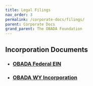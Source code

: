 ```yaml
---
title: Legal Filings
nav_order: 3
permalink: /corporate-docs/filings/
parent: Corporate Docs 
grand_parent: The OBADA Foundation
---
```

## Incorporation Documents

+ ### [OBADA Federal EIN](https://github.com/adamc15/adamc15.github.io/files/6246167/obada-ein.pdf)

+ ### [OBADA WY Incorporation](https://github.com/adamc15/adamc15.github.io/files/6246169/obada-incorp.pdf)

